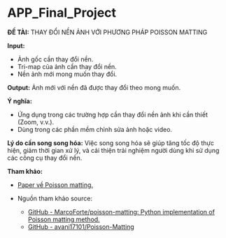 # APP_Final_Project
**ĐỀ TÀI:** THAY ĐỔI NỀN ẢNH VỚI PHƯƠNG PHÁP POISSON MATTING

**Input:**
- Ảnh gốc cần thay đổi nền.
- Tri-map của ảnh cần thay đổi nền.
- Nền ảnh mới mong muốn thay đổi.

**Output:** Ảnh mới với nền đã được thay đổi theo mong muốn.

**Ý nghĩa:**
- Ứng dụng trong các trường hợp cần thay đổi nền ảnh khi cần thiết (Zoom, v.v.).
- Dùng trong các phần mềm chỉnh sửa ảnh hoặc video.

**Lý do cần song song hóa:** Việc song song hóa sẽ giúp tăng tốc độ thực hiện, giảm thời gian xử lý, và cải thiện trải
nghiệm người dùng khi sử dụng các công cụ thay đổi nền.

**Tham khảo:**
- [Paper về Poisson matting.](https://www.cs.jhu.edu/~misha/Fall07/Papers/Sun04.pdf)

- Nguồn tham khảo source:
    + [GitHub - MarcoForte/poisson-matting: Python implementation of Poisson
matting method.](https://github.com/MarcoForte/poisson-matting)
    + [GitHub - avani17101/Poisson-Matting](https://github.com/avani17101/Poisson-Matting)
